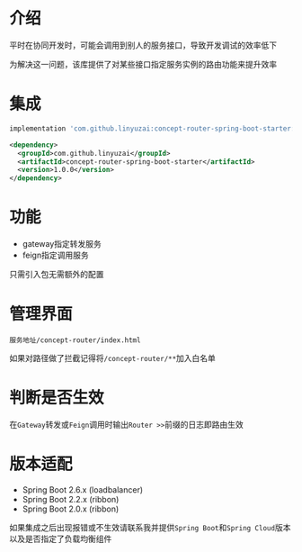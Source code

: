 # 介绍

平时在协同开发时，可能会调用到别人的服务接口，导致开发调试的效率低下

为解决这一问题，该库提供了对某些接口指定服务实例的路由功能来提升效率

# 集成

```gradle
implementation 'com.github.linyuzai:concept-router-spring-boot-starter:1.0.0'
```

```xml
<dependency>
  <groupId>com.github.linyuzai</groupId>
  <artifactId>concept-router-spring-boot-starter</artifactId>
  <version>1.0.0</version>
</dependency>
```

# 功能

- gateway指定转发服务
- feign指定调用服务

只需引入包无需额外的配置

# 管理界面

`服务地址/concept-router/index.html`

如果对路径做了拦截记得将`/concept-router/**`加入白名单

# 判断是否生效

在`Gateway`转发或`Feign`调用时输出`Router >>`前缀的日志即路由生效

# 版本适配

- Spring Boot 2.6.x (loadbalancer)
- Spring Boot 2.2.x (ribbon)
- Spring Boot 2.0.x (ribbon)

如果集成之后出现报错或不生效请联系我并提供`Spring Boot`和`Spring Cloud`版本以及是否指定了负载均衡组件